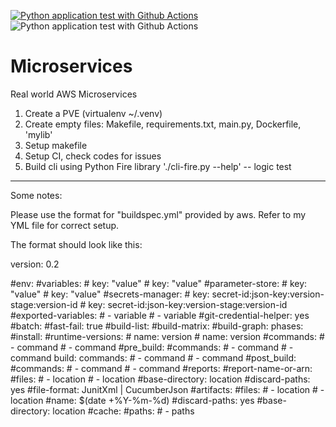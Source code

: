 [![Python application test with Github Actions](https://github.com/PendingUsername/Microservices/actions/workflows/devops.yml/badge.svg)](https://github.com/PendingUsername/Microservices/actions/workflows/devops.yml)
![Python application test with Github Actions](https://codebuild.us-east-1.amazonaws.com/badges?uuid=eyJlbmNyeXB0ZWREYXRhIjoiU3ByeEZPOHh3R2VJTGtJamJsaTE2bHIvSFh2dnVUcDcrd284ZTVDSkVsai90UlV2OEZ1Ti9rcVJEY2F1VkRuTDBsUjFJQ1hZaEU1ZUIyMzRseXJIQ05BPSIsIml2UGFyYW1ldGVyU3BlYyI6ImZPYUxNSGlFRWpicGZZaUwiLCJtYXRlcmlhbFNldFNlcmlhbCI6MX0%3D&branch=main)
# Microservices
Real world AWS Microservices
1. Create a PVE (virtualenv ~/.venv)
2. Create empty files: Makefile, requirements.txt, main.py, Dockerfile, 'mylib' 
3. Setup makefile
4. Setup CI, check codes for issues
5. Build cli using Python Fire library './cli-fire.py --help' -- logic test
-------
Some notes: 

Please use the format for "buildspec.yml" provided by aws.
Refer to my YML file for correct setup. 

The format should look like this:

version: 0.2

#env:
  #variables:
     # key: "value"
     # key: "value"
  #parameter-store:
     # key: "value"
     # key: "value"
  #secrets-manager:
     # key: secret-id:json-key:version-stage:version-id
     # key: secret-id:json-key:version-stage:version-id
  #exported-variables:
     # - variable
     # - variable
  #git-credential-helper: yes
#batch:
  #fast-fail: true
  #build-list:
  #build-matrix:
  #build-graph:
phases:
  #install:
    #runtime-versions:
      # name: version
      # name: version
    #commands:
      # - command
      # - command
  #pre_build:
    #commands:
      # - command
      # - command
  build:
    commands:
      # - command
      # - command
  #post_build:
    #commands:
      # - command
      # - command
#reports:
  #report-name-or-arn:
    #files:
      # - location
      # - location
    #base-directory: location
    #discard-paths: yes
    #file-format: JunitXml | CucumberJson
#artifacts:
  #files:
    # - location
    # - location
  #name: $(date +%Y-%m-%d)
  #discard-paths: yes
  #base-directory: location
#cache:
  #paths:
    # - paths
